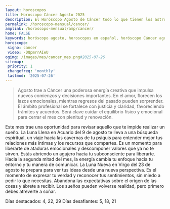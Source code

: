 ```yaml
---
layout: horoscopos
title: Horoscopo Cáncer Agosto 2025
description: El Horóscopo Agosto de Cáncer todo lo que tienen los astros preparados para este mes, amor, trabajo, familia. Todo sobre astrologia, tarot, predicciones. Horoscopo gratis en español, predicciones y astrología.
permalink: /horoscopo-mensual/cancer/
amplink: /horoscopo-mensual/amp/cancer/
home: FALSE
keywords: horóscopo agosto, horoscopos en español, horóscopo Cáncer agosto , horóscopo esperanza gracia, horoscop, horóscopos gratis, horoscopo Cáncer, Tarot, Astrologia, Zodíaco, Cáncer, horoscopo gratis, horoscopo del mes 
horoscopo:
 signo: cancer
 video: -DQpmrrAIeU
ogimg: /images/mes/cancer_mes.png#2025-07-26
sitemap:
 priority: 1
 changefreq: 'monthly'
 lastmod: '2025-07-26'
---
```



 > Agosto trae a Cáncer una poderosa energía creativa que impulsa nuevos comienzos y decisiones importantes. En el amor, florecen los lazos emocionales, mientras regresos del pasado pueden sorprender. El ámbito profesional se fortalece con justicia y claridad, favoreciendo trámites y acuerdos. Será clave cuidar el equilibrio físico y emocional para cerrar el mes con plenitud y renovación.



Este mes trae una oportunidad para revisar aquello que te impide realizar un sueño. La Luna Llena en Acuario del 9 de agosto te lleva a una búsqueda espiritual, un viaje hacia las cavernas de tu psiquis para entender mejor tus relaciones más íntimas y los recursos que compartes. Es un momento para liberarte de ataduras emocionales y descomponer valores que ya no te sirven. Estás abriendo un agujero hacia tu subconsciente para liberarte. Hacia la segunda mitad del mes, la energía cambia tu enfoque hacia tu entorno y tu manera de comunicar. La Luna Nueva en Virgo del 23 de agosto te prepara para ver tus ideas desde una nueva perspectiva. Es el momento de expresar tu verdad y reconocer tus sentimientos, sin miedo a pedir lo que necesitas. Abandona las expectativas sobre el origen de las cosas y ábrete a recibir. Los sueños pueden volverse realidad, pero primero debes atreverte a soñar.

Días destacados: 4, 22, 29 
Días desafiantes: 5, 18, 21